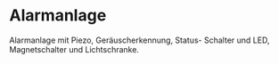# Alarmanlage

Alarmanlage mit Piezo, Geräuscherkennung, Status- Schalter und LED, Magnetschalter und Lichtschranke.
